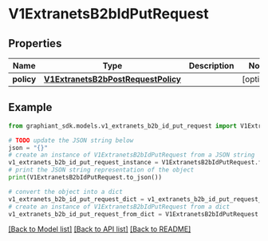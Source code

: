 # V1ExtranetsB2bIdPutRequest


## Properties

Name | Type | Description | Notes
------------ | ------------- | ------------- | -------------
**policy** | [**V1ExtranetsB2bPostRequestPolicy**](V1ExtranetsB2bPostRequestPolicy.md) |  | [optional] 

## Example

```python
from graphiant_sdk.models.v1_extranets_b2b_id_put_request import V1ExtranetsB2bIdPutRequest

# TODO update the JSON string below
json = "{}"
# create an instance of V1ExtranetsB2bIdPutRequest from a JSON string
v1_extranets_b2b_id_put_request_instance = V1ExtranetsB2bIdPutRequest.from_json(json)
# print the JSON string representation of the object
print(V1ExtranetsB2bIdPutRequest.to_json())

# convert the object into a dict
v1_extranets_b2b_id_put_request_dict = v1_extranets_b2b_id_put_request_instance.to_dict()
# create an instance of V1ExtranetsB2bIdPutRequest from a dict
v1_extranets_b2b_id_put_request_from_dict = V1ExtranetsB2bIdPutRequest.from_dict(v1_extranets_b2b_id_put_request_dict)
```
[[Back to Model list]](../README.md#documentation-for-models) [[Back to API list]](../README.md#documentation-for-api-endpoints) [[Back to README]](../README.md)


